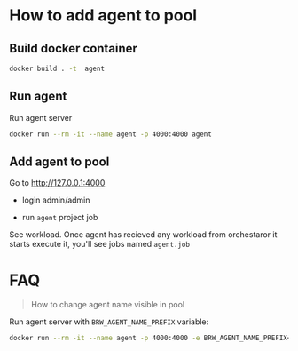 # How to add agent to pool

## Build docker container

```bash
docker build . -t  agent
```

## Run agent 

Run agent server

```bash
docker run --rm -it --name agent -p 4000:4000 agent
```

## Add agent to pool

Go to http://127.0.0.1:4000 

- login admin/admin

- run `agent` project job

See workload. Once agent has recieved any workload from orchestaror it starts execute it,
you'll see jobs named `agent.job`

# FAQ

> How to change agent name visible in pool

Run agent server with `BRW_AGENT_NAME_PREFIX` variable:

```bash
docker run --rm -it --name agent -p 4000:4000 -e BRW_AGENT_NAME_PREFIX=cool-boy agent
```


